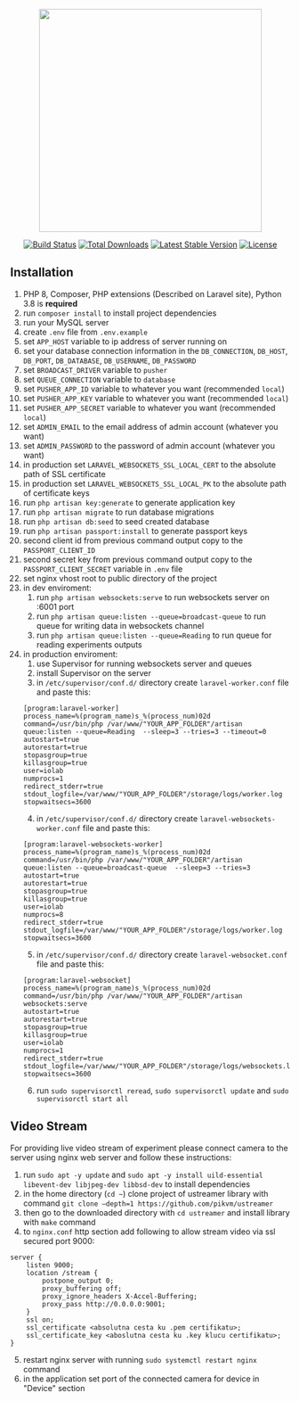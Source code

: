 <p align="center"><a href="https://laravel.com" target="_blank"><img src="https://raw.githubusercontent.com/laravel/art/master/logo-lockup/5%20SVG/2%20CMYK/1%20Full%20Color/laravel-logolockup-cmyk-red.svg" width="400"></a></p>

<p align="center">
<a href="https://travis-ci.org/laravel/framework"><img src="https://travis-ci.org/laravel/framework.svg" alt="Build Status"></a>
<a href="https://packagist.org/packages/laravel/framework"><img src="https://img.shields.io/packagist/dt/laravel/framework" alt="Total Downloads"></a>
<a href="https://packagist.org/packages/laravel/framework"><img src="https://img.shields.io/packagist/v/laravel/framework" alt="Latest Stable Version"></a>
<a href="https://packagist.org/packages/laravel/framework"><img src="https://img.shields.io/packagist/l/laravel/framework" alt="License"></a>
</p>

## Installation

1. PHP 8, Composer, PHP extensions (Described on Laravel site), Python 3.8 is **required**
2. run ```composer install``` to install project dependencies
3. run your MySQL server
4. create ```.env``` file from ```.env.example```
5. set ```APP_HOST``` variable to ip address of server running on
6. set your database connection information in the ```DB_CONNECTION```, ```DB_HOST```, ```DB_PORT```, ```DB_DATABASE```, ```DB_USERNAME```, ```DB_PASSWORD```
7. set ```BROADCAST_DRIVER``` variable to ```pusher```
8. set ```QUEUE_CONNECTION``` variable to ```database```
9. set ```PUSHER_APP_ID``` variable to whatever you want (recommended ```local```)
10. set ```PUSHER_APP_KEY``` variable to whatever you want (recommended ```local```)
11. set ```PUSHER_APP_SECRET``` variable to whatever you want (recommended ```local```)
12. set ```ADMIN_EMAIL``` to the email address of admin account (whatever you want)
13. set ```ADMIN_PASSWORD``` to the password of admin account (whatever you want)
14. in production set ```LARAVEL_WEBSOCKETS_SSL_LOCAL_CERT``` to the absolute path of SSL certificate
15. in production set ```LARAVEL_WEBSOCKETS_SSL_LOCAL_PK``` to the absolute path of certificate keys
16. run ```php artisan key:generate``` to generate application key
17. run ```php artisan migrate``` to run database migrations
18. run ```php artisan db:seed``` to seed created database
19. run ```php artisan passport:install``` to generate passport keys
20. second client id from previous command output copy to the ```PASSPORT_CLIENT_ID``` 
21. second secret key from previous command output copy to the ```PASSPORT_CLIENT_SECRET``` variable in ```.env``` file
22. set nginx vhost root to public directory of the project
23. in dev enviroment:
    1. run ```php artisan websockets:serve``` to run websockets server on :6001 port
    2. run ```php artisan queue:listen --queue=broadcast-queue``` to run queue for writing data in websockets channel
    3. run ```php artisan queue:listen --queue=Reading``` to run queue for reading experiments outputs
24. in production enviroment:
    1. use Supervisor for running websockets server and queues
    2. install Supervisor on the server
    3. in ```/etc/supervisor/conf.d/``` directory create ```laravel-worker.conf``` file and paste this:
    ```
    [program:laravel-worker]
    process_name=%(program_name)s_%(process_num)02d
    command=/usr/bin/php /var/www/"YOUR_APP_FOLDER"/artisan queue:listen --queue=Reading  --sleep=3 --tries=3 --timeout=0
    autostart=true
    autorestart=true
    stopasgroup=true
    killasgroup=true
    user=iolab
    numprocs=1
    redirect_stderr=true
    stdout_logfile=/var/www/"YOUR_APP_FOLDER"/storage/logs/worker.log
    stopwaitsecs=3600
    ```
    4. in ```/etc/supervisor/conf.d/``` directory create ```laravel-websockets-worker.conf``` file and paste this:
    ```
    [program:laravel-websockets-worker]
    process_name=%(program_name)s_%(process_num)02d
    command=/usr/bin/php /var/www/"YOUR_APP_FOLDER"/artisan queue:listen --queue=broadcast-queue  --sleep=3 --tries=3
    autostart=true
    autorestart=true
    stopasgroup=true
    killasgroup=true
    user=iolab
    numprocs=8
    redirect_stderr=true
    stdout_logfile=/var/www/"YOUR_APP_FOLDER"/storage/logs/worker.log
    stopwaitsecs=3600
    ```
    5. in ```/etc/supervisor/conf.d/``` directory create ```laravel-websocket.conf``` file and paste this:
    ```
    [program:laravel-websocket]
    process_name=%(program_name)s_%(process_num)02d
    command=/usr/bin/php /var/www/"YOUR_APP_FOLDER"/artisan websockets:serve
    autostart=true
    autorestart=true
    stopasgroup=true
    killasgroup=true
    user=iolab
    numprocs=1
    redirect_stderr=true
    stdout_logfile=/var/www/"YOUR_APP_FOLDER"/storage/logs/websockets.log
    stopwaitsecs=3600
    ```
    6. run ```sudo supervisorctl reread```, ```sudo supervisorctl update``` and ```sudo supervisorctl
       start all```

## Video Stream

For providing live video stream of experiment please connect camera to the server using nginx web server and follow these instructions:
1. run ```sudo apt -y update``` and ```sudo apt -y install uild-essential libevent-dev libjpeg-dev libbsd-dev``` to install dependencies
2. in the home directory (```cd ~```) clone project of ustreamer library with command ```git clone –depth=1
   https://github.com/pikvm/ustreamer```
3. then go to the downloaded directory with ```cd ustreamer``` and install library with ```make``` command
4. to `nginx.conf` http section add following to allow stream video via ssl secured port 9000:
```
server {
    listen 9000;
    location /stream {
        postpone_output 0;
        proxy_buffering off;
        proxy_ignore_headers X-Accel-Buffering;
        proxy_pass http://0.0.0.0:9001;
    }
    ssl on;
    ssl_certificate <absolutna cesta ku .pem certifikatu>;
    ssl_certificate_key <aboslutna cesta ku .key klucu certifikatu>;
} 
```
5. restart nginx server with running ```sudo systemctl restart nginx``` command
6. in the application set port of the connected camera for device in "Device" section
